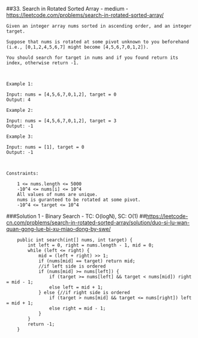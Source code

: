 ##33. Search in Rotated Sorted Array - medium - https://leetcode.com/problems/search-in-rotated-sorted-array/
```
Given an integer array nums sorted in ascending order, and an integer target.

Suppose that nums is rotated at some pivot unknown to you beforehand (i.e., [0,1,2,4,5,6,7] might become [4,5,6,7,0,1,2]).

You should search for target in nums and if you found return its index, otherwise return -1.

 

Example 1:

Input: nums = [4,5,6,7,0,1,2], target = 0
Output: 4

Example 2:

Input: nums = [4,5,6,7,0,1,2], target = 3
Output: -1

Example 3:

Input: nums = [1], target = 0
Output: -1

 

Constraints:

    1 <= nums.length <= 5000
    -10^4 <= nums[i] <= 10^4
    All values of nums are unique.
    nums is guranteed to be rotated at some pivot.
    -10^4 <= target <= 10^4
```
###Solution 1 - Binary Search - TC: O(logN), SC: O(1)
##https://leetcode-cn.com/problems/search-in-rotated-sorted-array/solution/duo-si-lu-wan-quan-gong-lue-bi-xu-miao-dong-by-swe/
```
    public int search(int[] nums, int target) {
        int left = 0, right = nums.length - 1, mid = 0;
        while (left <= right) {
            mid = (left + right) >> 1;
            if (nums[mid] == target) return mid;
            //if left side is ordered
            if (nums[mid] >= nums[left]) {
                if (target >= nums[left] && target < nums[mid]) right = mid - 1;
                else left = mid + 1;
            } else {//if right side is ordered
                if (target > nums[mid] && target <= nums[right]) left = mid + 1;
                else right = mid - 1;
            }
        }
        return -1;
    }
```